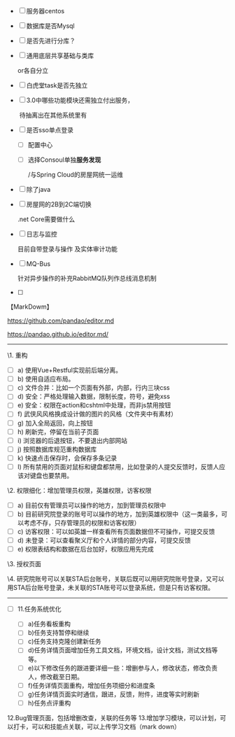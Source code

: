 



- [ ] 服务器centos

- [ ] 数据库是否Mysql

- [ ] 是否先进行分库？

  

- [ ] 通用底层共享基础与类库

  or各自分立
  

- [ ] 白虎堂task是否先独立

- [ ] 3.0中哪些功能模块还需独立付出服务，

  ​	待抽离出在其他系统里有	

- [ ] 是否sso单点登录

  - [ ] 配置中心

  - [ ] 选择Consoul单独**服务发现** 

     /与Spring Cloud的房屋网统一运维

  

- [ ] 除了java

- [ ] 房屋网的2B到2C端切换

  .net Core需要做什么

  

- [ ] 日志与监控

  目前自带登录与操作	及实体审计功能

- [ ] MQ-Bus

  针对异步操作的补充RabbitMQ队列作总线消息机制

  

- [ ] 




【MarkDowm】

https://github.com/pandao/editor.md

https://pandao.github.io/editor.md/



---





\1. 重构

  - [ ] a) 使用Vue+Restful实现前后端分离。
- [ ] b) 使用自适应布局。
- [ ] c) 文件合并：比如一个页面有外部，内部，行内三块css
- [ ] d) 安全：严格处理输入数据，限制长度，符号，避免xss
- [ ] e) 安全：权限在action和cshtml中处理，而非js禁用按钮
- [ ] f) 武侠风风格换成设计做的图片的风格（文件夹中有素材）
- [ ] g) 加入全局返回，向上按钮
- [ ] h) 刷新完，停留在当前子页面
- [ ] i) 浏览器的后退按钮，不要退出内部网站
- [ ] j) 按照数据库规范重构数据库 
- [ ] k) 快速点击保存时，会保存多条记录
- [ ] l) 所有禁用的页面对鼠标和键盘都禁用，比如登录的人提交反馈时，反馈人应该对键盘也要禁用。

\2. 权限细化：增加管理员权限，英雄权限，访客权限

- [ ] a) 目前仅有管理员可以操作的地方，加到管理员权限中
- [ ] b) 目前研究院登录的账号可以操作的地方，加到英雄权限中（这一类最多，可以考虑不存，只存管理员的权限和访客权限）
- [ ] c) 访客权限：可以如英雄一样查看所有页面数据但不可操作，可提交反馈
- [ ] d) 未登录：可以查看聚义厅和个人详情的部分内容，可提交反馈
- [ ] e) 权限表结构和数据在后台加好，权限应用先完成

\3. 授权页面

\4. 研究院账号可以关联STA后台账号，关联后既可以用研究院账号登录，又可以用STA后台账号登录，未关联的STA账号可以登录系统，但是只有访客权限。



---
- [ ] 11.任务系统优化

  - [ ]	a)任务看板重构
  - [ ]	b)任务支持暂停和继续
  - [ ]	c)任务支持克隆创建新任务
  - [ ]	d)任务详情页面增加任务工具文档，环境文档，设计文档，测试文档等等。
  - [ ]	e)以下修改任务的跟进要详细一些：增删参与人，修改状态，修改负责人，修改截至日期。
  - [ ]	f)任务详情页面重构，增加任务项细分和进度条
  - [ ]	g)任务详情页面实时通信，跟进，反馈，附件，进度等实时刷新
  - [ ]	h)任务点评重构

12.Bug管理页面，包括增删改查，关联的任务等
13.增加学习模块，可以计划，可以打卡，可以和技能点关联，可以上传学习文档（mark down）